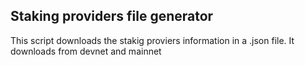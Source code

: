 ## Staking providers file generator

This script downloads the stakig proviers information in a .json file. It downloads from devnet and mainnet
